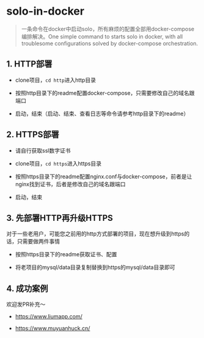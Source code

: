 # solo-in-docker

> 一条命令在docker中启动solo，所有麻烦的配置全部用docker-compose编排解决。One simple command to starts solo in docker, with all troublesome configurations solved by docker-compose orchestration.

## 1. HTTP部署

* clone项目，```cd http```进入http目录

* 按照http目录下的readme配置docker-compose，只需要修改自己的域名跟端口

* 启动，结束（启动、结束、查看日志等命令请参考http目录下的readme）

## 2. HTTPS部署

* 请自行获取ssl数字证书

* clone项目，```cd https```进入https目录

* 按照https目录下的readme配置nginx.conf与docker-compose，前者是让nginx找到证书，后者是修改自己的域名跟端口

* 启动，结束

## 3. 先部署HTTP再升级HTTPS

对于一些老用户，可能您之前用的http方式部署的项目，现在想升级到https的话，只需要做两件事情

* 按照https目录下的readme获取证书、配置

* 将老项目的mysql/data目录复制替换到https的mysql/data目录即可

## 4. 成功案例

欢迎发PR补充～

* https://www.liumapp.com/

* https://www.muyuanhuck.cn/

